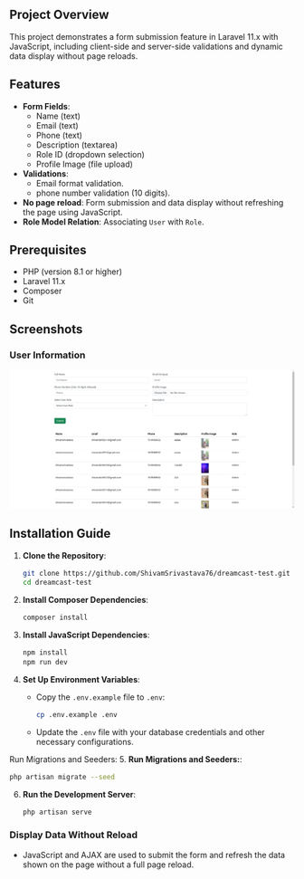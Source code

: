 
## Project Overview
This project demonstrates a form submission feature in Laravel 11.x with JavaScript, including client-side and server-side validations and dynamic data display without page reloads. 

## Features
- **Form Fields**:
  - Name (text)
  - Email (text)
  - Phone (text)
  - Description (textarea)
  - Role ID (dropdown selection)
  - Profile Image (file upload)
- **Validations**:
  - Email format validation.
  - phone number validation (10 digits).
- **No page reload**: Form submission and data display without refreshing the page using JavaScript.
- **Role Model Relation**: Associating `User` with `Role`.

## Prerequisites
- PHP (version 8.1 or higher)
- Laravel  11.x
- Composer
- Git

## Screenshots

### User Information
![User Information](images/user.png)


## Installation Guide
1. **Clone the Repository**:
   ```bash
   git clone https://github.com/ShivamSrivastava76/dreamcast-test.git
   cd dreamcast-test
   ```

2. **Install Composer Dependencies**:
   ```bash
   composer install
   ```

3. **Install JavaScript Dependencies**:
   ```bash
   npm install
   npm run dev
   ```

4. **Set Up Environment Variables**:
   - Copy the `.env.example` file to `.env`:
     ```bash
     cp .env.example .env
     ```
   - Update the `.env` file with your database credentials and other necessary configurations.

Run Migrations and Seeders:
5. **Run Migrations and Seeders:**:

   ```bash
  php artisan migrate --seed
   ```

6. **Run the Development Server**:
   ```bash
   php artisan serve
   ```


### Display Data Without Reload
- JavaScript and AJAX are used  to submit the form and refresh the data shown on the page without a full page reload.
